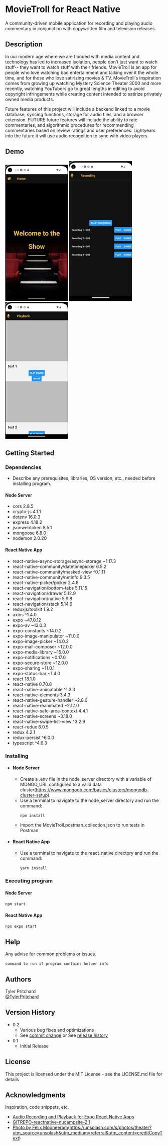 # MovieTroll for React Native

A community-driven mobile application for recording and playing audio commentary in conjunction with copywritten film and television releases.

## Description

In our modern age where we are flooded with media content and technology has led to increased isolation, people don't just want to watch stuff-- they want to watch stuff with their friends.  MovieTroll is an app for people who love watching bad entertainment and talking over it the whole time, and for those who love satirizing movies & TV.  MovieTroll's inspiration comes from growing up watching Mystery Science Theater 3000 and more recently, watching YouTubers go to great lengths in editing to avoid copyright infringements while creating content intended to satirize privately owned media products.

Future features of this project will include a backend linked to a movie database, syncing functions, storage for audio files, and a browser extension.  FUTURE future features will include the ability to rate commentaries, and algorithmic procedures for recommending commentaries based on review ratings and user preferences.  Lightyears into the future it will use audio recognition to sync with video players.

## Demo

![Welcome Screen](./screenShots/welcomeScreen.png)
![Recording Screen](./screenShots/recordingScreen.png)
![Playback Screen](./screenShots/playbackScreen.png)



## Getting Started


### Dependencies

* Describe any prerequisites, libraries, OS version, etc., needed before installing program.
#### Node Server
* cors 2.8.5
* crypto-js 4.1.1
* dotenv 16.0.3
* express 4.18.2
* jsonwebtoken 8.5.1
* mongoose 6.8.0
* nodemon 2.0.20
  
#### React Native App
* react-native-async-storage/async-storage ~1.17.3
* react-native-community/datetimepicker 6.5.2
* react-native-community/masked-view ^0.1.11
* react-native-community/netinfo 9.3.5
* react-native-picker/picker 2.4.8
* react-navigation/bottom-tabs 5.11.15
* react-navigation/drawer 5.12.9
* react-navigation/native 5.9.8
* react-navigation/stack 5.14.9
* reduxjs/toolkit 1.9.2
* axios ^1.4.0
* expo ~47.0.12
* expo-av ~13.0.3
* expo-constants ~14.0.2
* expo-image-manipulator ~11.0.0
* expo-image-picker ~14.0.2
* expo-mail-composer ~12.0.0
* expo-media-library ~15.0.0
* expo-notifications ~0.17.0
* expo-secure-store ~12.0.0
* expo-sharing ~11.0.1
* expo-status-bar ~1.4.0
* react 18.1.0
* react-native 0.70.8
* react-native-animatable ^1.3.3
* react-native-elements 3.4.3
* react-native-gesture-handler ~2.8.0
* react-native-reanimated ~2.12.0
* react-native-safe-area-context 4.4.1
* react-native-screens ~3.18.0
* react-native-swipe-list-view ^3.2.9
* react-redux 8.0.5
* redux 4.2.1
* redux-persist ^6.0.0
* typescript ^4.6.3

### Installing

* #### Node Server
  * Create a .env file in the node_server directory with a variable of MONGO_URL configured to a valid data cluster(https://www.mongodb.com/basics/clusters/mongodb-cluster-setup).
  * Use a terminal to navigate to the node_server directory and run the command:
    ``` 
    npm install
    ```
  * Import the MovieTroll.postman_collection.json to run tests in Postman

* #### React Native App 
  * Use a terminal to navigate to the react_native directory and run the command:
    ```
    yarn install
    ```

### Executing program
#### Node Server
    npm start

#### React Native App
    npx expo start

## Help

Any advise for common problems or issues.
```
command to run if program contains helper info
```

## Authors

Tyler Pritchard  
[@TylerPritchard](https://github.com/tyler-pritchard)

## Version History

* 0.2
    * Various bug fixes and optimizations
    * See [commit change]() or See [release history]()
* 0.1
    * Initial Release

## License

This project is licensed under the MIT License - see the LICENSE.md file for details

## Acknowledgments

Inspiration, code snippets, etc.
* [Audio Recording and Playback for Expo React Native Apps](https://www.youtube.com/watch?v=pd_Ez9Kbi2c)
* [GITREPO-reactnative-nucampsite-2.1](https://www.nucamp.co)
* [Photo by Felix Mooneeram](https://unsplash.com/@felixmooneeram?utm_source=unsplash&utm_medium=referral&utm_content=creditCopyText)(https://unsplash.com/s/photos/theater?utm_source=unsplash&utm_medium=referral&utm_content=creditCopyText)
